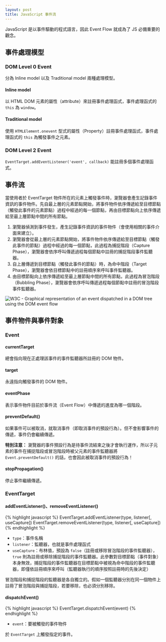 ```yaml
---
layout: post
title: JavaScript 事件流
---
```


JavaScript 是以事件驅動的程式語言，因此 Event Flow 就成為了 JS 必備重要的觀念。

## 事件處理模型

### DOM Level 0 Event
分為 Inline model 以及 Traditional model 兩種處理模型。

#### Inline model
以 HTML DOM 元素的屬性（attribute）來註冊事件處理函式，事件處理函式的 `this` 為 `window`。

#### Traditional model
使用 `HTMLElement.onevent` 型式的屬性（Property）註冊事件處理函式，事件處理函式的 `this` 為觸發事件之元素。

### DOM Level 2 Event
`EventTarget.addEventListener('event', callback)` 能註冊多個事件處理函式。

## 事件流
當使用者於 EventTarget 物件所在的元素上觸發事件時，瀏覽器會產生記錄事件資訊的事件物件。先自最上層的元素節點開始，將事件物件依序傳遞給至目標節點（觸發此事件的元素節點）過程中經過的每一個節點，再由目標節點向上依序傳遞給至最上層節點中間的所有節點。

1. 瀏覽器偵測到事件發生，產生記錄事件資訊的事件物件（會使用相關的事件介面來建立）。
2. 瀏覽器會從最上層的元素節點開始，將事件物件依序傳遞給至目標節點（觸發此事件的節點）過程中經過的每一個節點，此過程為捕捉階段（Capture Phase），瀏覽器會依序呼叫傳遞過程每個節點中註冊的捕捉階段事件監聽器。
3. 自上層傳遞到目標節點（觸發此事件的節點）時，為命中階段（Target Phase），瀏覽器會依目標節點中的註冊順序來呼叫事件監聽器。
4. 由目標節點向上依序傳遞給至最上層節點中間的所有節點，此過程為冒泡階段（Bubbling Phase），瀏覽器會依序呼叫傳遞過程每個節點中註冊的冒泡階段事件監聽器。

![W3C - Graphical representation of an event dispatched in a DOM tree using the DOM event flow](https://www.w3.org/TR/DOM-Level-3-Events/images/eventflow.svg)

## 事件物件與事件對象

### Event

#### currentTarget
總會指向現在正處理該事件的事件監聽器所註冊的 DOM 物件。

#### target
永遠指向觸發事件的 DOM 物件。

#### eventPhase
表示事件物件目前於事件流（Event Flow）中傳遞的進度為哪一個階段。

#### preventDefault()
如果事件可以被取消，就取消事件（即取消事件的預設行為）。但不會影響事件的傳遞，事件仍會繼續傳遞。

__特別注意：__
瀏覽器的事件預設行為是待事件流結束之後才會執行運作，所以子元素的事件在捕捉階段或冒泡階段時被父元素的事件監聽器將 `Event.preventDefault()` 的話，也會因此被取消事件的預設行為！

#### stopPropagation()
停止事件繼續傳遞。

### EventTarget

#### addEventListener()、removeEventListener()
{% highlight javascript %}
EventTarget.addEventListener(type, listener[, useCapture])
EventTarget.removeEventListener(type, listener[, useCapture])
{% endhighlight %}

* `type`：事件名稱
* `listener`：監聽器，也就是事件處理函式
* `useCapture`：布林值，預設為 `false`（註冊或移除冒泡階段的事件監聽器），`true` 則為註冊或移除捕捉階段的事件監聽器。此參數對目標節點（事件對象）本身無效，捕捉階段的事件監聽器在目標節點中被視為命中階段的事件監聽器，即僅依註冊順序來呼叫（監聽器執行的順序按照註冊時的先後決定）

冒泡階段和捕捉階段的監聽器是各自獨立的。假如一個監聽器分別在同一個物件上註冊了冒泡階段與捕捉階段，若要移除，也必須分別移除。

#### dispatchEvent()
{% highlight javascript %}
EventTarget.dispatchEvent(event)
{% endhighlight %}

* `event`：要被觸發的事件物件

於 `EventTarget` 上觸發指定的事件。